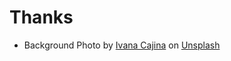 











# Thanks
- Background <span>Photo by <a href="https://unsplash.com/@von_co?utm_source=unsplash&amp;utm_medium=referral&amp;utm_content=creditCopyText">Ivana Cajina</a> on <a href="https://unsplash.com/s/photos/space?utm_source=unsplash&amp;utm_medium=referral&amp;utm_content=creditCopyText">Unsplash</a></span>